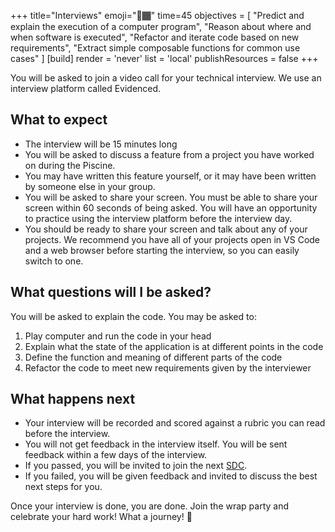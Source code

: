 +++
title="Interviews"
emoji="🎤🏾"
time=45
objectives = [
  "Predict and explain the execution of a computer program",
  "Reason about where and when software is executed",
  "Refactor and iterate code based on new requirements",
  "Extract simple composable functions for common use cases"
]
[build]
  render = 'never'
  list = 'local'
  publishResources = false
+++

You will be asked to join a video call for your technical interview. We use an interview platform called Evidenced.

## What to expect

- The interview will be 15 minutes long
- You will be asked to discuss a feature from a project you have worked on during the Piscine.
- You may have written this feature yourself, or it may have been written by someone else in your group.
- You will be asked to share your screen. You must be able to share your screen within 60 seconds of being asked. You will have an opportunity to practice using the interview platform before the interview day.
- You should be ready to share your screen and talk about any of your projects. We recommend you have all of your projects open in VS Code and a web browser before starting the interview, so you can easily switch to one.

## What questions will I be asked?

You will be asked to explain the code. You may be asked to:

1. Play computer and run the code in your head
1. Explain what the state of the application is at different points in the code
1. Define the function and meaning of different parts of the code
1. Refactor the code to meet new requirements given by the interviewer

## What happens next

- Your interview will be recorded and scored against a rubric you can read before the interview.
- You will not get feedback in the interview itself. You will be sent feedback within a few days of the interview.
- If you passed, you will be invited to join the next [SDC](https://sdc.codeyourfuture.io/).
- If you failed, you will be given feedback and invited to discuss the best next steps for you.


Once your interview is done, you are done. Join the wrap party and celebrate your hard work! What a journey! 🎉

